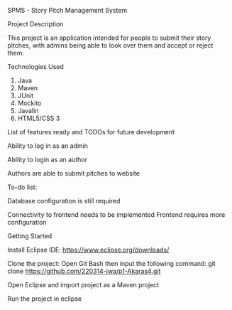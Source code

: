 SPMS - Story Pitch Management System

Project Description

This project is an application intended for people to submit their story pitches, with admins being able to look over them and accept or reject them.


Technologies Used

1. Java
2. Maven
3. JUnit
4. Mockito
5. Javalin
6. HTML5/CSS 3

List of features ready and TODOs for future development

Ability to log in as an admin

Ability to login as an author

Authors are able to submit pitches to website


To-do list:

Database configuration is still required


Connectivity to frontend needs to be implemented
Frontend requires more configuration

Getting Started

Install Eclipse IDE:
https://www.eclipse.org/downloads/

Clone the project:
Open Git Bash then input the following command: git clone https://github.com/220314-jwa/p1-Akaras4.git

Open Eclipse and import project as a Maven project

Run the project in eclipse
